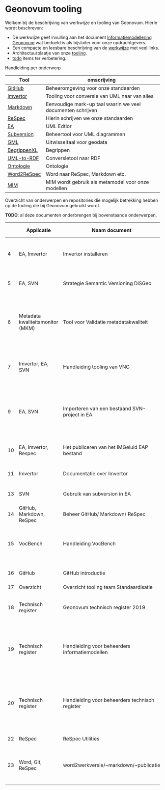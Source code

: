 # Geonovum tooling

Welkom bij de beschrijving van werkwijze en tooling van Geonovum.
Hierin wordt beschreven:

- De werkwijze geef invulling aan het document [Informatiemodellering Geonovum](https://stichtinggeonovum.sharepoint.com/:b:/s/Basisprogramma/EVGORVYMb0FFkjC0L14Ud5AB3cuyP27Ux2lz6ZfxGqqMDw?e=ESaacU) wat bedoeld is als bijsluiter voor onze opdrachtgevers.
- Een compacte en leesbare beschrijving van de [werkwijze](werkwijzemodelleren.md) met veel links.
- Architectuurplaatje van onze [tooling](tooling).
- [todo](werkwijze-todo.md) items ter verbetering.

Handleiding per onderwerp

| Tool                                                   | omscrijving                                                 |
| ------------------------------------------------------ | ----------------------------------------------------------- |
| [GitHub](GitHub)                                       | Beheeromgeving voor onze standaarden                        |
| [Imvertor](Imvertor)                                   | Tooling voor conversie van UML naar van alles               |
| [Markdown](Markdown)                                   | Eenvoudige mark-up taal waarin we veel documenten schrijven |
| [ReSpec](ReSpec)                                       | Hierin schrijven we onze standaarden                        |
| [EA](EA)                                               | UML Edtior                                                  |
| [Subversion](svn)                                      | Beheertool voor UML diagrammen                              |
| [GML](GML)                                             | Uitwisseltaal voor geodata                                  |
| [BegrippenXL](BegrippenXL)                             | Begrippen                                                   |
| [UML-to-RDF](UML-to-RDF)                               | Conversietool naar RDF                                      |
| [Ontologie](Handleiding-ontologie-maken-en-publiceren) | Ontologie                                                   |
| [Word2ReSpec](WordConversies)                          | Word naar ReSpec, Markdown etc.                             |
| [MIM](MIM)                                             | MIM wordt gebruik als metamodel voor onze modellen |

Overzicht van onderwerpen en repositories die mogelijk betrekking hebben op de tooling die bij Geonovum gebruikt wordt.

**TODO**: al deze documenten onderbrengen bij bovenstaande onderwerpen.

| | Applicatie | Naam document | Korte omschrijving | Laatst bijgewerkt | Locatie | Gebruik |
| --- | --- | --- | --- | --- | --- | --- |
| 4 | EA, Imvertor | Imvertor installeren | Instructies voor de installatie en configuratie van Imvertor voor Enterprise Architect | 2022 | [GitHub](https://github.com/Geonovum/imvertor/blob/main/handleidingen/Imvertor%20-%20installeren%20voor%20EAP.md) | Openbaar |
| 5 | EA, SVN | Strategie Semantic Versioning DiSGeo | Beschrijft de implementatie van Semantic Versioning voor DiSGeo | 2022 | [GitHub](https://github.com/Geonovum/disgeo-im/blob/main/docs/algemeen/versionering_strategie.md) | Openbaar |
| 6 | Metadata kwaliteitsmonitor (MKM) | Tool voor Validatie metadatakwaliteit | De metadata kwaliteits monitor (MKM) maakt automatisch rapportages over de kwaliteit van metadata uit een Catalogue Servcie for the Web (CSW). | 2019 | [GitHub](https://github.com/Geonovum/metadatakwaliteit) | Openbaar |
| 7 | Imvertor, EA, SVN | Handleiding tooling van VNG | Deze Wiki is een inventarisatie van informatie over de Model Driven Design aanpak van VNG Realisatie. | ---- | [GitHub](https://vng-realisatie.github.io/Model-Driven-Design-Documentatie/) | Openbaar |
| 9 | EA, SVN | Importeren van een bestaand SVN-project in EA | Deze handleiding beschrijft hoe je vanuit een nieuw project in Enterprise Architect, de packages van een bestaand project in Subversion, kunt importeren. | 2022 | [GitHub](https://geonovum.github.io/handleiding-tooling/SVN-importeren-bestaand-project/) | Intern |
| 10 | EA, Imvertor, Respec | Het publiceren van het IMGeluid EAP bestand | Een werkinstructie voor IMGeluid maar zeker toepasbaar voor alle standaarden | 2023 |[Confluence](https://geonovum.atlassian.net/l/cp/Fi0U9bCk) | Intern |
| 11 |Imvertor | Documentatie over Imvertor | Lijstje links naar handige Imvertor dingetjes | 2021 | [Confluence](https://geonovum.atlassian.net/l/cp/2iwpfavy) | Intern |
| 13 | SVN | Gebruik van subversion in EA | Handleiding van hoe EA en subversion samenwerken | 2022 | [Github](https://geonovum.github.io/handleiding-GitHub/#subversion) | Intern |
| 14 |GitHub, Markdown, ReSpec | Beheer GitHub/ Markdown/ ReSpec | Handleiding van genoemde tooling | 2022 | [Onedrive](https://stichtinggeonovum.sharepoint.com/:w:/r/sites/msteams_bf388d/Gedeelde%20documenten/General/A%20Beheer%20Geostandaarden/Handleidingen/Handleiding%20GitHub%20ReSpec%20Markdown%20v1.1.docx?d=wcec3f04c51c85e0ba6a6005f1166a81c&csf=1&web=1&e=3HGDEI)| Intern |
| 15 | VocBench | Handleiding VocBench | Een simpele snelstartgids voor het voor het ontwikkelen van begrippenmodellen in VocBench als Linked data. | 2022 | [Onedrive](https://stichtinggeonovum.sharepoint.com/:p:/r/sites/msteams_bf388d/Gedeelde%20documenten/General/A%20Beheer%20Geostandaarden/Handleidingen/20210125%20Werken%20met%20VocBench.pptx?d=wa614298850a24803b8eb658aa51ff4ee&csf=1&web=1&e=vhYwX3)| Intern |
| 16 | GitHub | GitHub introductie |  Waarom github handig is en hoe je aan de slag kunt | 2023 |[Onedrive](https://stichtinggeonovum.sharepoint.com/:w:/r/sites/msteams_bf388d/Gedeelde%20documenten/General/A%20Beheer%20Geostandaarden/Handleidingen/Handleiding%20introductie%20Github.docx?d=w963f0d41bdb55e97b3aa3e9f68ac87e2&csf=1&web=1&e=Z4ICcH)| Intern |
| 17 | Overzicht | Overzicht tooling team Standaardisatie | handig overzicht | 2023 | [Onedrive](https://stichtinggeonovum.sharepoint.com/:w:/r/sites/msteams_bf388d/Gedeelde%20documenten/General/A%20Beheer%20Geostandaarden/Tooling/Overzicht%20tooling%20team%20Standaardisatie.docx?d=we7a1b6e0c1005cb4a9611f23881311af&csf=1&web=1&e=8DIJfs)| Intern |
| 18 | Technisch register | Geonovum technisch register 2019 | Instructies hoe je een Respec document automatisch publiceert op docs.geostandaarden.nl | 2020 | [GitHub](https://github.com/Geonovum/technisch-register-2019) | Intern |
| 19 | Technisch register | Handleiding voor beheerders informatiemodellen | In dit document worden de stappen beschreven voor het publiceren van de technische bestanden van een informatiemodel in het Technisch register van Geonovum. | 2019 | [GitHub](https://github.com/Geonovum/technisch-register-2019/blob/master/documentatie/Handleiding%20voor%20beheerders%20informatiemodellen.md) | Intern |
| 20 | Technisch register | Handleiding voor beheerders technisch register | In dit document worden de stappen beschreven voor het opzetten van een systeem voor het volgen van versies van een nieuw informatiemodel in het Technisch register van Geonovum. | 2022 | [GitHub](https://github.com/Geonovum/technisch-register-2019/blob/master/documentatie/Handleiding%20voor%20beheerders%20technisch%20register.md) | Intern |
| 22 | ReSpec | ReSpec Utilities | ReSpec Utilities voor Geonovum | 2019 | [GitHub](https://github.com/Geonovum/respec-utils) | Intern |
| 23 | Word, Git, ReSpec | word2werkversie/~markdown/~publicatie | Beschrijving van ingerichte workflow waarmee je Word-bestanden om kunt zetten naar een ReSpec-werkversies. | 2023 | [Github](https://geonovum.github.io/word2werkversie_handleiding/) | Intern |

